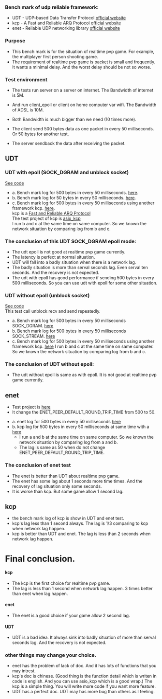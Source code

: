 ### Bench mark of udp reliable framework:
* UDT    -   UDP-based Data Transfer Protocol   [official website](https://sourceforge.net/projects/udt/)
* kcp    -   A Fast and Reliable ARQ Protocol   [official website](https://github.com/skywind3000/kcp)
* enet   -   Reliable UDP networking library    [official website](http://enet.bespin.org/index.html)

### Purpose
* This bench mark is for the situation of realtime pvp game.  For example, the multiplayer first person shooting game.
* The requirement of realtime pvp game is packet is small and frequently. It wants a minimal delay. And the worst delay should be not so worse.

### Test environment
* The tests run server on a server on internet. The Bandwidth of internet is 5M.
* And run client_epoll or client on home computer var wifi. The Bandwidth of ADSL is 10M.
* Both Bandwidth is much bigger than we need (10 times more).

* The client send 500 bytes data as one packet in every 50 milliseconds. Or 50 bytes for another test.
* The server sendback the data after receiving the packet.

## UDT
### UDT with epoll (SOCK_DGRAM and unblock socket)
[See code](https://github.com/libinzhangyuan/udt_patch_for_epoll)
* a. Bench mark log for 500 bytes in every 50 milliseconds. [here](https://github.com/libinzhangyuan/udt_patch_for_epoll/blob/master/bench_mark/udt_500.log).
* b. Bench mark log for 50 bytes in every 50 milliseconds. [here](https://github.com/libinzhangyuan/udt_patch_for_epoll/blob/master/bench_mark/udt_50.log).
* c. Bench mark log for 500 bytes in every 50 milliseconds using another framework kcp. [here](https://github.com/libinzhangyuan/udt_patch_for_epoll/blob/master/bench_mark/kcp_500.log). <br>
kcp is a [Fast and Reliable ARQ Protocol](https://github.com/skywind3000/kcp) <br>
The test project of kcp is [asio_kcp](https://github.com/libinzhangyuan/asio_kcp) <br>
I run b and c at the same time on same computer. So we known  the network situation by comparing log from b and c. <br>

### The conclusion of this UDT SOCK_DGRAM epoll mode:
* The udt epoll is not good at realtime pvp game currently.
* The latency is perfect at normal situation.
* UDT will fall into a badly situation when there is a network lag.
* The badly situation is more than serval seconds lag. Even serval ten seconds. And the recovery is not expected.
* The udt with epoll has good performance if sending 500 bytes in every 500 milliseconds. So you can use udt with epoll for some other situation.

### UDT without epoll (unblock socket)
[See code](https://github.com/libinzhangyuan/reliable_udp_bench_mark/tree/master/udt_bench_mark) <br>
This test call unblock recv and send repeatedly.

* a. Bench mark log for 500 bytes in every 50 milliseconds SOCK_DGRAM. [here](https://github.com/libinzhangyuan/reliable_udp_bench_mark/blob/master/bench_mark_log/udt_dgram_500.log)
* b. Bench mark log for 500 bytes in every 50 milliseconds SOCK_STREAM. [here](https://github.com/libinzhangyuan/reliable_udp_bench_mark/blob/master/bench_mark_log/udt_stream500.log)
* c. Bench mark log for 500 bytes in every 50 milliseconds using another framework kcp. [here](https://github.com/libinzhangyuan/reliable_udp_bench_mark/blob/master/bench_mark_log/kcp_500.log)
I run b and c at the same time on same computer. So we known the network situation by comparing log from b and c. <br>

### The conclusion of UDT without epoll:
* The udt without epoll is same as with epoll. It is not good at realtime pvp game currently.

## enet
   - Test project is [here](https://github.com/libinzhangyuan/enet_bench_test)
   - It change the ENET_PEER_DEFAULT_ROUND_TRIP_TIME from 500 to 50.
* a. enet log for 500 bytes in every 50 milliseconds [here](https://github.com/libinzhangyuan/enet_bench_test/blob/master/bench_mark_log/enet_500.log)
* b. kcp log for 500 bytes in every 50 milliseconds at same time with a [here](https://github.com/libinzhangyuan/enet_bench_test/blob/master/bench_mark_log/kcp_500.log)
   - I run a and b at the same time on same computer. So we known the network situation by comparing log from a and b. <br>
   - The lag is same as 50 when do not change ENET_PEER_DEFAULT_ROUND_TRIP_TIME. <br>

### The conclusion of enet test
* The enet is better than UDT about realtime pvp game.
* The enet has some lag about 1 seconds more time times. And the recovery of lag situation only some seconds.
* It is worse than kcp. But some game allow 1 second lag.

## kcp
* the bench mark log of kcp is show in UDT and enet test.
* kcp's lag less than 1 second always. The lag is 1/3 comparing to kcp when network lag happen.
* kcp is better than UDT and enet. The lag is less than 2 seconds when network lag happen.



# Final conclusion.
#### kcp
* The kcp is the first choice for realtime pvp game.
* The lag is less than 1 second when network lag happen.  3 times better than enet when lag happen.
#### enet
* The enet is a good choice if your game allow 2 second lag.
#### UDT
* UDT is a bad idea. It always sink into badly situation of more than serval seconds lag. And the recovery is not expected.

### other things may change your choice.
* enet has the problem of lack of doc. And it has lots of functions that you may intrest.
* kcp's doc is chinese. (Good thing is the function detail which is writen in code is english. And you can use asio_kcp which is a good wrap.)
    The kcp is a simple thing. You will write more code if you want more feature.
* UDT has a perfect doc.
    UDT may has more bug than others as I feeling.
